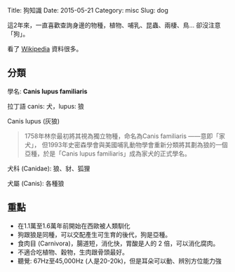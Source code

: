 Title: 狗知識
Date: 2015-05-21
Category: misc
Slug: dog

這2年來，一直喜歡查詢身邊的物種，植物、哺乳、昆蟲、兩棲、鳥... 卻沒注意「狗」。

看了 [Wikipedia](http://zh.wikipedia.org/wiki/犬) 資料很多。


## 分類

學名: **Canis lupus familiaris**

拉丁語 canis: 犬，lupus: 狼

Canis lupus (灰狼)

> 1758年林奈最初將其視為獨立物種，命名為Canis familiaris ——意即「家犬」，
> 但1993年史密森學會與美國哺乳動物學會重新分類將其劃為狼的一個亞種，於是「Canis lupus familiaris」成為家犬的正式學名。

犬科 (Canidae): 狼、豺、狐狸

犬屬 (Canis): 各種狼

## 重點

* 在1.1萬至1.6萬年前開始在西歐被人類馴化
* 狗跟狼是同種，可以交配產生可生育的後代，狗是亞種。
* 食肉目 (Carnivora)，腸道短，消化快，胃酸是人的 2 倍，可以消化腐肉。
* 不適合吃植物、穀物，生肉跟骨頭最好。
* 聽覺: 67Hz至45,000Hz (人是20-20k)，但是耳朵可以動、辨別方位能力強

